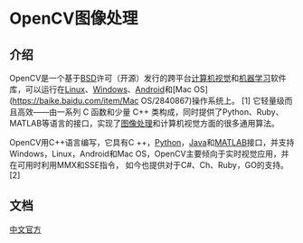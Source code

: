 # OpenCV图像处理

## 介绍

OpenCV是一个基于[BSD](https://baike.baidu.com/item/BSD/3794498)许可（开源）发行的跨平台[计算机视觉](https://baike.baidu.com/item/计算机视觉/2803351)和[机器学习](https://baike.baidu.com/item/机器学习/217599)软件库，可以运行在[Linux](https://baike.baidu.com/item/Linux/27050)、[Windows](https://baike.baidu.com/item/Windows/165458)、[Android](https://baike.baidu.com/item/Android/60243)和[Mac OS](https://baike.baidu.com/item/Mac OS/2840867)操作系统上。 [1] 它轻量级而且高效——由一系列 C 函数和少量 C++ 类构成，同时提供了Python、Ruby、MATLAB等语言的接口，实现了[图像处理](https://baike.baidu.com/item/图像处理/294902)和计算机视觉方面的很多通用算法。

OpenCV用C++语言编写，它具有C ++，[Python](https://baike.baidu.com/item/Python/407313)，[Java](https://baike.baidu.com/item/Java/85979)和[MATLAB](https://baike.baidu.com/item/MATLAB/263035)接口，并支持Windows，Linux，Android和Mac OS，OpenCV主要倾向于实时视觉应用，并在可用时利用MMX和SSE指令， 如今也提供对于C#、Ch、Ruby，GO的支持。 [2] 

## 文档

[中文官方](http://www.woshicver.com)

